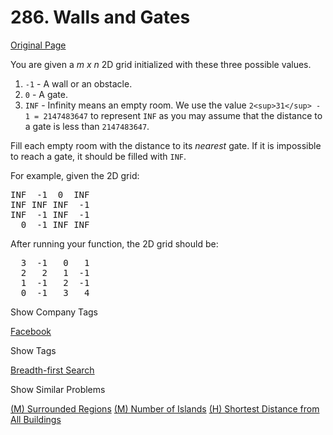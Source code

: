# 286. Walls and Gates

[Original Page](https://leetcode.com/problems/walls-and-gates/)

You are given a _m x n_ 2D grid initialized with these three possible values.

1.  `-1` - A wall or an obstacle.
2.  `0` - A gate.
3.  `INF` - Infinity means an empty room. We use the value `2<sup>31</sup> - 1 = 2147483647` to represent `INF` as you may assume that the distance to a gate is less than `2147483647`.

Fill each empty room with the distance to its _nearest_ gate. If it is impossible to reach a gate, it should be filled with `INF`.

For example, given the 2D grid:  

<pre>INF  -1  0  INF
INF INF INF  -1
INF  -1 INF  -1
  0  -1 INF INF</pre>

After running your function, the 2D grid should be:  

<pre>  3  -1   0   1
  2   2   1  -1
  1  -1   2  -1
  0  -1   3   4</pre>

<div>

<div id="company_tags" class="btn btn-xs btn-warning">Show Company Tags</div>

<span class="hidebutton">[Facebook](/company/facebook/)</span></div>

<div>

<div id="tags" class="btn btn-xs btn-warning">Show Tags</div>

<span class="hidebutton">[Breadth-first Search](/tag/breadth-first-search/)</span></div>

<div>

<div id="similar" class="btn btn-xs btn-warning">Show Similar Problems</div>

<span class="hidebutton">[(M) Surrounded Regions](/problems/surrounded-regions/) [(M) Number of Islands](/problems/number-of-islands/) [(H) Shortest Distance from All Buildings](/problems/shortest-distance-from-all-buildings/)</span></div>